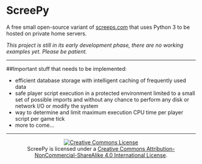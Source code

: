 # ScreePy
A free small open-source variant of [screeps.com](http://screeps.com) that uses Python 3 to be hosted on private home servers.

*This project is still in its early development phase, there are no working examples yet. Please be patient.*

---

##Important stuff that needs to be implemented:

- efficient database storage with intelligent caching of frequently used data
- safe player script execution in a protected environment limited to a small set of possible imports and without any chance to perform any disk or network I/O or modify the system
- way to determine and limit maximum execution CPU time per player script per game tick
- more to come...


---

<div style="text-align: center; margin: auto; padding: auto">
<a rel="license" href="http://creativecommons.org/licenses/by-nc-sa/4.0/"><img alt="Creative Commons License" style="border-width:0" src="https://i.creativecommons.org/l/by-nc-sa/4.0/88x31.png" /></a><br />
<span xmlns:dct="http://purl.org/dc/terms/" property="dct:title">ScreePy</span> is licensed under a <a rel="license" href="http://creativecommons.org/licenses/by-nc-sa/4.0/">Creative Commons Attribution-NonCommercial-ShareAlike 4.0 International License</a>.
</div>
